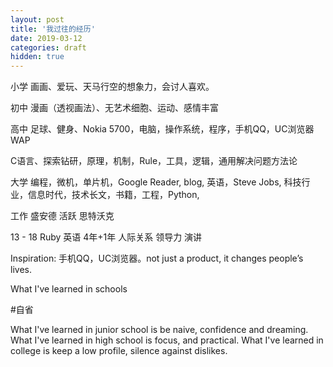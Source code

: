 ```yaml
---
layout: post
title: '我过往的经历'
date: 2019-03-12
categories: draft
hidden: true
---
```



小学 画画、爱玩、天马行空的想象力，会讨人喜欢。

初中 漫画（透视画法）、无艺术细胞、运动、感情丰富

高中 足球、健身、Nokia 5700，电脑，操作系统，程序，手机QQ，UC浏览器 WAP

C语言、探索钻研，原理，机制，Rule，工具，逻辑，通用解决问题方法论

大学 编程，微机，单片机，Google Reader, blog, 英语，Steve Jobs, 科技行业，信息时代，技术长文，书籍，工程，Python, 

工作 盛安德 活跃 思特沃克

13 - 18 Ruby 英语 4年+1年 人际关系 领导力 演讲


Inspiration: 手机QQ，UC浏览器。not just a product, it changes people’s lives.


What I've learned in schools

#自省

What I've learned in junior school is be naive, confidence and dreaming.
What I've learned in high school is focus, and practical.
What I've learned in college is keep a low profile, silence against dislikes.

